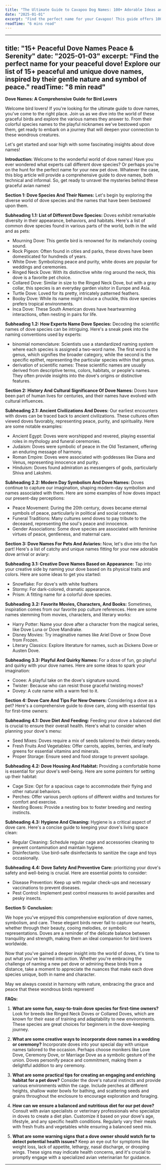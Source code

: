 ```yaml
---
title: "The Ultimate Guide to Cavapoo Dog Names: 100+ Adorable Ideas and Tips"
date: "2025-01-01"
excerpt: "Find the perfect name for your Cavapoo! This guide offers 100+ adorable name ideas, tips for choosing, and inspiration to help you find the ideal match for your furry friend."
readTime: "6 mins read"
---
```


---
title: "15+ Peaceful Dove Names Peace & Serenity"
date: "2025-01-03"
excerpt: "Find the perfect name for your peaceful dove! Explore our list of 15+ peaceful and unique dove names, inspired by their gentle nature and symbol of peace."
readTime: "8 min read"
---

**Dove Names: A Comprehensive Guide for Bird Lovers**

Welcome bird lovers! If you're looking for the ultimate guide to dove names, you've come to the right place. Join us as we dive into the world of these graceful birds and explore the various names they answer to. From their colorful species names to the playful nicknames we've bestowed upon them, get ready to embark on a journey that will deepen your connection to these wondrous creatures.

Let's get started and soar high with some fascinating insights about dove names!

**Introduction:**
Welcome to the wonderful world of dove names!
Have you ever wondered what experts call different dove species? Or perhaps you're on the hunt for the perfect name for your new pet dove. Whatever the case, this blog article will provide a comprehensive guide to dove names, both technical and informal. So, get ready to unravel the mysteries behind these graceful avian names!

**Section 1: Dove Species And Their Names:**
Let's begin by exploring the diverse world of dove species and the names that have been bestowed upon them. 

**Subheading 1.1: List of Different Dove Species:**
Doves exhibit remarkable diversity in their appearance, behaviors, and habitats. Here's a list of common dove species found in various parts of the world, both in the wild and as pets: 

- Mourning Dove: This gentle bird is renowned for its melancholy cooing sound.
- Rock Pigeon: Often found in cities and parks, these doves have been domesticated for hundreds of years.
- White Dove: Symbolizing peace and purity, white doves are popular for weddings and ceremonies.
- Ringed Neck Dove: With its distinctive white ring around the neck, this dove is a favorite pet choice.
- Collared Dove: Similar in size to the Ringed Neck Dove, but with a gray collar, this species is an everyday garden visitor in Europe and Asia.
- Turtle Dove: Loved for its pretty, intricately patterned feathers.
- Booby Dove: While its name might induce a chuckle, this dove species prefers tropical environments.
- Inca Dove: These South American doves have heartwarming interactions, often nesting in pairs for life. 

**Subheading 1.2: How Experts Name Dove Species:**
Decoding the scientific names of dove species can be intriguing. Here's a sneak peek into the naming conventions used by experts: 

- binomial nomenclature: Scientists use a standardized naming system where each species is assigned a two-word name. The first word is the genus, which signifies the broader category, while the second is the specific epithet, representing the particular species within that genus.
- derivation of scientific names: These scientific names are usually derived from descriptive terms, colors, habitats, or people's names. They often provide insights into the dove's origins or distinctive features. 

**Section 2: History And Cultural Significance Of Dove Names:**
Doves have been part of human lives for centuries, and their names have evolved with cultural influences. 

**Subheading 2.1: Ancient Civilizations And Doves:**
Our earliest encounters with doves can be traced back to ancient civilizations. These cultures often viewed doves favorably, representing peace, purity, and spirituality. Here are some notable examples: 

- Ancient Egypt: Doves were worshipped and revered, playing essential roles in mythology and funeral ceremonies.
- Judaism: Doves were symbolic of peace in the Old Testament, offering an enduring message of harmony.
- Roman Empire: Doves were associated with goddesses like Diana and Venus, representing innocence and purity.
- Hinduism: Doves found admiration as messengers of gods, particularly Shiva and Lakshmi. 

**Subheading 2.2: Modern Day Symbolism And Dove Names:**
Doves continue to capture our imagination, shaping modern-day symbolism and names associated with them. Here are some examples of how doves impact our present-day perceptions: 

- Peace Movement: During the 20th century, doves became eternal symbols of peace, particularly in political and social contexts.
- Funeral Traditions: Many cultures send doves to pay tribute to the deceased, representing the soul's peace and innocence. 
- Gender Associations: Some dove species are associated with feminine virtues of peace, gentleness, and maternal care. 

**Section 3: Dove Names For Pets And Aviaries:**
Now, let's dive into the fun part! Here's a list of catchy and unique names fitting for your new adorable dove arrival or aviary: 

**Subheading 3.1: Creative Dove Names Based on Appearance:**
Tap into your creative side by naming your dove based on its physical traits and colors. Here are some ideas to get you started: 

- Snowflake: For dove's with white feathers
- Stormy: For dark-colored, dramatic appearance.
- Prism: A fitting name for a colorful dove species. 

**Subheading 3.2: Favorite Movies, Characters, And Books:**
Sometimes, inspiration comes from our favorite pop culture references. Here are some names stemming from movies, characters, and literary works: 

- Harry Potter: Name your dove after a character from the magical series, like Dove Luna or Dove Mandrake.
- Disney Movies: Try imaginative names like Ariel Dove or Snow Dove from Frozen. 
- Literary Classics: Explore literature for names, such as Dickens Dove or Austen Dove. 

**Subheading 3.3: Playful And Quirky Names:**
For a dose of fun, go playful and quirky with your dove names. Here are some ideas to spark your imagination: 

- Cooee: A playful take on the dove's signature sound.
- Twister: Because who can resist those graceful twisting moves?
- Dovey: A cute name with a warm feel to it. 

**Section 4: Dove Care And Tips For New Owners:**
Considering a dove as a pet? Here's a comprehensive guide to dove care, along with essential tips for first-time owners: 

**Subheading 4.1: Dove Diet And Feeding:**
Feeding your dove a balanced diet is crucial to ensure their overall health. Here's what to consider when planning your dove's menu: 

- Seed Mixes: Doves require a mix of seeds tailored to their dietary needs.
- Fresh Fruits And Vegetables: Offer carrots, apples, berries, and leafy greens for essential vitamins and minerals.
- Proper Storage: Ensure seed and food storage to prevent spoilage. 

**Subheading 4.2: Dove Housing And Habitat:**
Providing a comfortable home is essential for your dove's well-being. Here are some pointers for setting up their habitat: 

- Cage Size: Opt for a spacious cage to accommodate their flying and other natural behaviors.
- Perches: Offer various perch options of different widths and textures for comfort and exercise. 
- Nesting Boxes: Provide a nesting box to foster breeding and nesting instincts. 

**Subheading 4.3: Hygiene And Cleaning:**
Hygiene is a critical aspect of dove care. Here's a concise guide to keeping your dove's living space clean: 

- Regular Cleaning: Schedule regular cage and accessories cleaning to prevent contamination and maintain hygiene.
- Disinfectants: Use bird-safe disinfectants to sanitize the cage and toys occasionally. 

**Subheading 4.4: Dove Safety And Preventive Care:**
 prioritizing your dove's safety and well-being is crucial. Here are essential points to consider: 

- Disease Prevention: Keep up with regular check-ups and necessary vaccinations to prevent diseases.
- Pest Control: Implement pest control measures to avoid parasites and pesky insects. 

**Section 5: Conclusion:**

We hope you've enjoyed this comprehensive exploration of dove names, symbolism, and care. These elegant birds never fail to capture our hearts, whether through their beauty, cooing melodies, or symbolic representations. Doves are a reminder of the delicate balance between tranquility and strength, making them an ideal companion for bird lovers worldwide. 

Now that you've gained a deeper insight into the world of doves, it's time to put what you've learned into action. Whether you're embracing the challenge of naming a new pet dove or admiring these birds from a distance, take a moment to appreciate the nuances that make each dove species unique, both in name and character. 

May we always coexist in harmony with nature, embracing the grace and peace that these wondrous birds represent! 

**FAQs:**

1. **What are some fun, easy-to-train dove species for first-time owners?**
Look for breeds like Ringed Neck Doves or Collared Doves, which are known for their ease of training and adaptability to new environments. These species are great choices for beginners in the dove-keeping journey. 

2. **What are some creative ways to incorporate dove names in a wedding or ceremony?**
Incorporate doves into your special day with unique names tailored to the occasion. Perhaps choose monikers like Love Dove, Ceremony Dove, or Marriage Dove as a symbolic gesture of the union. Doves personify peace and commitment, making them a delightful addition to any ceremony. 

3. **What are some practical tips for creating an engaging and enriching habitat for a pet dove?**
Consider the dove's natural instincts and provide various environments within the cage. Include perches at different heights, shallow water bowls for bathing, and scattering seeds and grains throughout the enclosure to encourage exploration and foraging. 

4. **How can we ensure a balanced and nutritious diet for our pet dove?**
Consult with avian specialists or veterinary professionals who specialize in doves to create a diet plan. Customize it based on your dove's age, lifestyle, and any specific health conditions. Regularly vary their meals with fresh fruits and vegetables while ensuring a balanced seed mix. 

5. **What are some warning signs that a dove owner should watch for to detect potential health issues?** 
Keep an eye out for symptoms like weight loss, lack of appetite, lethargy, nasal discharge, or drooping wings. These signs may indicate health concerns, and it's crucial to promptly engage with a specialized avian veterinarian for guidance. 
---